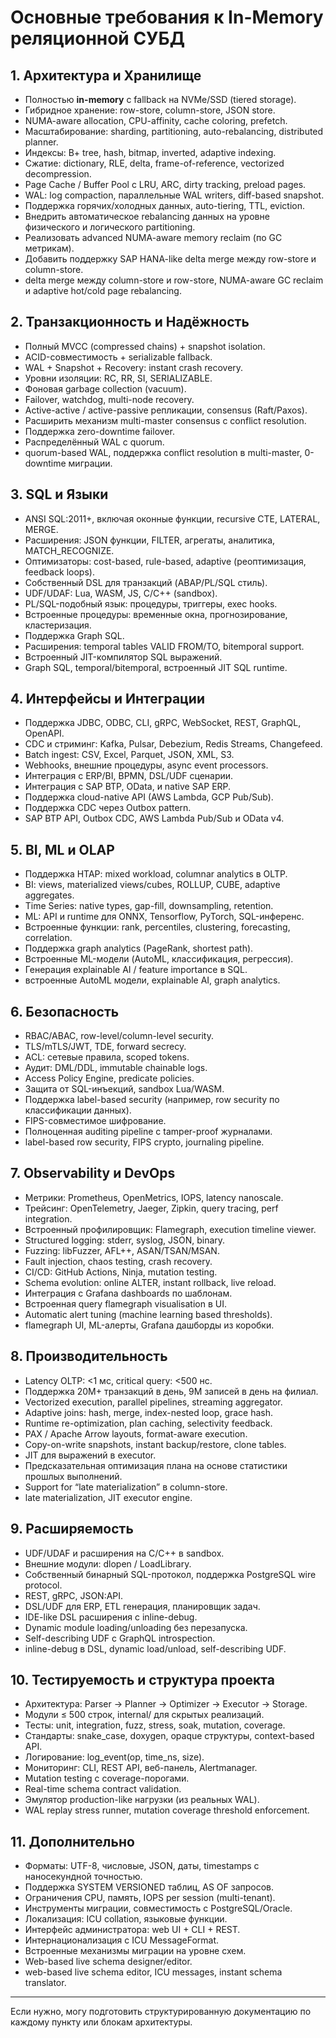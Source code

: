 # Основные требования к In-Memory реляционной СУБД

## 1. Архитектура и Хранилище

* Полностью **in-memory** с fallback на NVMe/SSD (tiered storage).
* Гибридное хранение: row-store, column-store, JSON store.
* NUMA-aware allocation, CPU-affinity, cache coloring, prefetch.
* Масштабирование: sharding, partitioning, auto-rebalancing, distributed planner.
* Индексы: B+ tree, hash, bitmap, inverted, adaptive indexing.
* Сжатие: dictionary, RLE, delta, frame-of-reference, vectorized decompression.
* Page Cache / Buffer Pool с LRU, ARC, dirty tracking, preload pages.
* WAL: log compaction, параллельные WAL writers, diff-based snapshot.
* Поддержка горячих/холодных данных, auto-tiering, TTL, eviction.
* Внедрить автоматическое rebalancing данных на уровне физического и логического partitioning.
* Реализовать advanced NUMA-aware memory reclaim (по GC метрикам).
* Добавить поддержку SAP HANA-like delta merge между row-store и column-store.
* delta merge между column-store и row-store, NUMA-aware GC reclaim и adaptive hot/cold page rebalancing.

## 2. Транзакционность и Надёжность

* Полный MVCC (compressed chains) + snapshot isolation.
* ACID-совместимость + serializable fallback.
* WAL + Snapshot + Recovery: instant crash recovery.
* Уровни изоляции: RC, RR, SI, SERIALIZABLE.
* Фоновая garbage collection (vacuum).
* Failover, watchdog, multi-node recovery.
* Active-active / active-passive репликации, consensus (Raft/Paxos).
* Расширить механизм multi-master consensus с conflict resolution.
* Поддержка zero-downtime failover.
* Распределённый WAL с quorum.
* quorum-based WAL, поддержка conflict resolution в multi-master, 0-downtime миграции.

## 3. SQL и Языки

* ANSI SQL:2011+, включая оконные функции, recursive CTE, LATERAL, MERGE.
* Расширения: JSON функции, FILTER, агрегаты, аналитика, MATCH\_RECOGNIZE.
* Оптимизаторы: cost-based, rule-based, adaptive (реоптимизация, feedback loops).
* Собственный DSL для транзакций (ABAP/PL/SQL стиль).
* UDF/UDAF: Lua, WASM, JS, C/C++ (sandbox).
* PL/SQL-подобный язык: процедуры, триггеры, exec hooks.
* Встроенные процедуры: временные окна, прогнозирование, кластеризация.
* Поддержка Graph SQL.
* Расширения: temporal tables VALID FROM/TO, bitemporal support.
* Встроенный JIT-компилятор SQL выражений.
* Graph SQL, temporal/bitemporal, встроенный JIT SQL runtime.

## 4. Интерфейсы и Интеграции

* Поддержка JDBC, ODBC, CLI, gRPC, WebSocket, REST, GraphQL, OpenAPI.
* CDC и стриминг: Kafka, Pulsar, Debezium, Redis Streams, Changefeed.
* Batch ingest: CSV, Excel, Parquet, JSON, XML, S3.
* Webhooks, внешние процедуры, async event processors.
* Интеграция с ERP/BI, BPMN, DSL/UDF сценарии.
* Интеграция с SAP BTP, OData, и native SAP ERP.
* Поддержка cloud-native API (AWS Lambda, GCP Pub/Sub).
* Поддержка CDC через Outbox pattern.
* SAP BTP API, Outbox CDC, AWS Lambda Pub/Sub и OData v4.

## 5. BI, ML и OLAP

* Поддержка HTAP: mixed workload, columnar analytics в OLTP.
* BI: views, materialized views/cubes, ROLLUP, CUBE, adaptive aggregates.
* Time Series: native types, gap-fill, downsampling, retention.
* ML: API и runtime для ONNX, Tensorflow, PyTorch, SQL-инференс.
* Встроенные функции: rank, percentiles, clustering, forecasting, correlation.
* Поддержка graph analytics (PageRank, shortest path).
* Встроенные ML-модели (AutoML, классификация, регрессия).
* Генерация explainable AI / feature importance в SQL.
* встроенные AutoML модели, explainable AI, graph analytics.

## 6. Безопасность

* RBAC/ABAC, row-level/column-level security.
* TLS/mTLS/JWT, TDE, forward secrecy.
* ACL: сетевые правила, scoped tokens.
* Аудит: DML/DDL, immutable chainable logs.
* Access Policy Engine, predicate policies.
* Защита от SQL-инъекций, sandbox Lua/WASM.
* Поддержка label-based security (например, row security по классификации данных).
* FIPS-совместимое шифрование.
* Полноценная auditing pipeline с tamper-proof журналами.
* label-based row security, FIPS crypto, journaling pipeline.

## 7. Observability и DevOps

* Метрики: Prometheus, OpenMetrics, IOPS, latency nanoscale.
* Трейсинг: OpenTelemetry, Jaeger, Zipkin, query tracing, perf integration.
* Встроенный профилировщик: Flamegraph, execution timeline viewer.
* Structured logging: stderr, syslog, JSON, binary.
* Fuzzing: libFuzzer, AFL++, ASAN/TSAN/MSAN.
* Fault injection, chaos testing, crash recovery.
* CI/CD: GitHub Actions, Ninja, mutation testing.
* Schema evolution: online ALTER, instant rollback, live reload.
* Интеграция с Grafana dashboards по шаблонам.
* Встроенная query flamegraph visualisation в UI.
* Automatic alert tuning (machine learning based thresholds).
* flamegraph UI, ML-алерты, Grafana дашборды из коробки.

## 8. Производительность

* Latency OLTP: <1 мс, critical query: <500 нс.
* Поддержка 20M+ транзакций в день, 9M записей в день на филиал.
* Vectorized execution, parallel pipelines, streaming aggregator.
* Adaptive joins: hash, merge, index-nested loop, grace hash.
* Runtime re-optimization, plan caching, selectivity feedback.
* PAX / Apache Arrow layouts, format-aware execution.
* Copy-on-write snapshots, instant backup/restore, clone tables.
* JIT для выражений в executor.
* Предсказательная оптимизация плана на основе статистики прошлых выполнений.
* Support for “late materialization” в column-store.
* late materialization, JIT executor engine.

## 9. Расширяемость

* UDF/UDAF и расширения на C/C++ в sandbox.
* Внешние модули: dlopen / LoadLibrary.
* Собственный бинарный SQL-протокол, поддержка PostgreSQL wire protocol.
* REST, gRPC, JSON\:API.
* DSL/UDF для ERP, ETL генерация, планировщик задач.
* IDE-like DSL расширения с inline-debug.
* Dynamic module loading/unloading без перезапуска.
* Self-describing UDF с GraphQL introspection.
* inline-debug в DSL, dynamic load/unload, self-describing UDF.

## 10. Тестируемость и структура проекта

* Архитектура: Parser → Planner → Optimizer → Executor → Storage.
* Модули ≤ 500 строк, internal/ для скрытых реализаций.
* Тесты: unit, integration, fuzz, stress, soak, mutation, coverage.
* Стандарты: snake\_case, doxygen, opaque структуры, context-based API.
* Логирование: log\_event(op, time\_ns, size).
* Мониторинг: CLI, REST API, веб-панель, Alertmanager.
* Mutation testing с coverage-порогами.
* Real-time schema contract validation.
* Эмулятор production-like нагрузки (из реальных WAL).
* WAL replay stress runner, mutation coverage threshold enforcement.

## 11. Дополнительно

* Форматы: UTF-8, числовые, JSON, даты, timestamps с наносекундной точностью.
* Поддержка SYSTEM VERSIONED таблиц, AS OF запросов.
* Ограничения CPU, память, IOPS per session (multi-tenant).
* Инструменты миграции, совместимость с PostgreSQL/Oracle.
* Локализация: ICU collation, языковые функции.
* Интерфейс администратора: web UI + CLI + REST.
* Интернационализация с ICU MessageFormat.
* Встроенные механизмы миграции на уровне схем.
* Web-based live schema designer/editor.
* web-based live schema editor, ICU messages, instant schema translator.

---

Если нужно, могу подготовить структурированную документацию по каждому пункту или блокам архитектуры.

